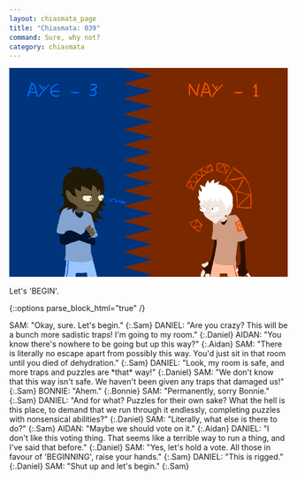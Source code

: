 ```yaml
---
layout: chiasmata_page
title: "Chiasmata: 039"
command: Sure, why not?
category: chiasmata
---
```


![039](/chiasmata/images/narrative/038.gif)

Let's 'BEGIN'.

{::options parse_block_html="true" /}
<div class="dialogue">
SAM: "Okay, sure. Let's begin."
{:.Sam}
DANIEL: "Are you crazy? This will be a bunch more sadistic traps! I'm going to my room."
{:.Daniel}
AIDAN: "You know there's nowhere to be going but up this way?"
{:.Aidan}
SAM: "There is literally no escape apart from possibly this way. You'd just sit in that room until you died of dehydration."
{:.Sam}
DANIEL: "Look, my room is safe, and more traps and puzzles are *that* way!"
{:.Daniel}
SAM: "We don't know that this way isn't safe. We haven't been given any traps that damaged us!"
{:.Sam}
BONNIE: "Ahem."
{:.Bonnie}
SAM: "Permanently, sorry Bonnie."
{:.Sam}
DANIEL: "And for what? Puzzles for their own sake? What the hell is this place, to demand that we run through it endlessly, completing puzzles with nonsensical abilities?"
{:.Daniel}
SAM: "Literally, what else is there to do?"
{:.Sam}
AIDAN: "Maybe we should vote on it."
{:.Aidan}
DANIEL: "I don't like this voting thing. That seems like a terrible way to run a thing, and I've said that before."
{:.Daniel}
SAM: "Yes, let's hold a vote. All those in favour of 'BEGINNING', raise your hands."
{:.Sam}
DANIEL: "This is rigged."
{:.Daniel}
SAM: "Shut up and let's begin."
{:.Sam}
</div>